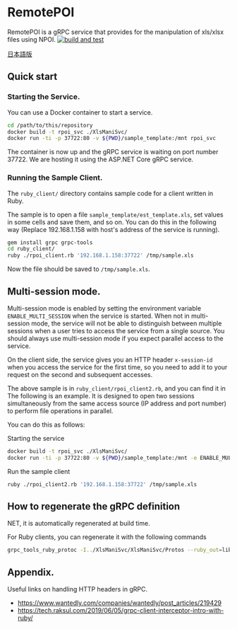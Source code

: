 # RemotePOI

RemotePOI is a gRPC service that provides for the manipulation of xls/xlsx files using NPOI.
[![build and test](https://github.com/neogenia-jp/RemotePOI/actions/workflows/build-and-test.yml/badge.svg)](https://github.com/neogenia-jp/RemotePOI/actions/workflows/build-and-test.yml)

[日本語版](./README.ja.md)

## Quick start

### Starting the Service.

You can use a Docker container to start a service.

```bash
cd /path/to/this/repository
docker build -t rpoi_svc ./XlsManiSvc/
docker run -ti -p 37722:80 -v ${PWD}/sample_template:/mnt rpoi_svc
```

The container is now up and the gRPC service is waiting on port number 37722.
We are hosting it using the ASP.NET Core gRPC service.

### Running the Sample Client.

The `ruby_client/` directory contains sample code for a client written in Ruby.


The sample is to open a file `sample_template/est_template.xls`,
 set values in some cells and save them, and so on.
You can do this in the following way
 (Replace 192.168.1.158 with host's address of the service is running).

```bash
gem install grpc grpc-tools
cd ruby_client/
ruby ./rpoi_client.rb '192.168.1.158:37722' /tmp/sample.xls
```

Now the file should be saved to `/tmp/sample.xls`.

## Multi-session mode.

Multi-session mode is enabled by setting the environment variable `ENABLE_MULTI_SESSION`
when the service is started.
When not in multi-session mode, the service will not be able to distinguish
between multiple sessions when a user tries to access the service from a single source.
You should always use multi-session mode if you expect parallel access to the service.

On the client side, the service gives you an HTTP header `x-session-id`
when you access the service for the first time,
so you need to add it to your request on the second and subsequent accesses.

The above sample is in `ruby_client/rpoi_client2.rb`,
and you can find it in The following is an example.
It is designed to open two sessions simultaneously from the same access source
(IP address and port number) to perform file operations in parallel.

You can do this as follows:

Starting the service
```bash
docker build -t rpoi_svc ./XlsManiSvc/
docker run -ti -p 37722:80 -v ${PWD}/sample_template:/mnt -e ENABLE_MULTI_SESSION=1 rpoi_svc
```

Run the sample client
```bash
ruby ./rpoi_client2.rb '192.168.1.158:37722' /tmp/sample.xls
```

## How to regenerate the gRPC definition

NET, it is automatically regenerated at build time.

For Ruby clients, you can regenerate it with the following commands

```bash
grpc_tools_ruby_protoc -I../XlsManiSvc/XlsManiSvc/Protos --ruby_out=lib --grpc_out=lib ../XlsManiSvc/XlsManiSvc/Protos/rpoi.proto
```

## Appendix.

Useful links on handling HTTP headers in gRPC.
- https://www.wantedly.com/companies/wantedly/post_articles/219429
- https://tech.raksul.com/2019/06/05/grpc-client-interceptor-intro-with-ruby/
